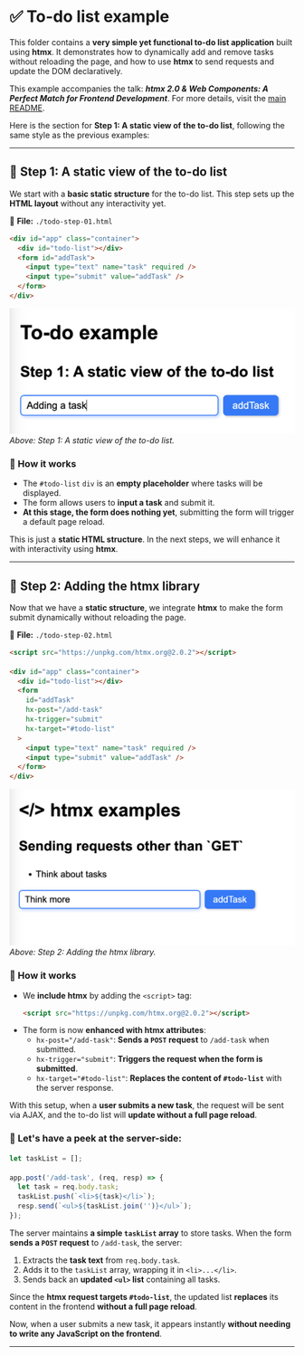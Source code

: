 # ✅ To-do list example

This folder contains a **very simple yet functional to-do list application** built using **htmx**. It demonstrates how to dynamically add and remove tasks without reloading the page, and how to use **htmx** to send requests and update the DOM declaratively.

This example accompanies the talk: **_htmx 2.0 & Web Components: A Perfect Match for Frontend Development_**. For more details, visit the [main README](../README.md).

Here is the section for **Step 1: A static view of the to-do list**, following the same style as the previous examples:

---

## 📌 Step 1: A static view of the to-do list

We start with a **basic static structure** for the to-do list. This step sets up the **HTML layout** without any interactivity yet.

📁 **File:** `./todo-step-01.html`
```html
<div id="app" class="container">
  <div id="todo-list"></div>
  <form id="addTask">
    <input type="text" name="task" required />
    <input type="submit" value="addTask" />
  </form>
</div>
```

![Step 1: A static view of the to-do list](../img/todo-step-01.jpg)
_Above: Step 1: A static view of the to-do list._

### 🔹 How it works

- The `#todo-list` `div` is an **empty placeholder** where tasks will be displayed.
- The form allows users to **input a task** and submit it.
- **At this stage, the form does nothing yet**, submitting the form will trigger a default page reload.

This is just a **static HTML structure**. In the next steps, we will enhance it with interactivity using **htmx**.

---

## 📌 Step 2: Adding the htmx library

Now that we have a **static structure**, we integrate **htmx** to make the form submit dynamically without reloading the page.

📁 **File:** `./todo-step-02.html`
```html
<script src="https://unpkg.com/htmx.org@2.0.2"></script>

<div id="app" class="container">
  <div id="todo-list"></div>
  <form
    id="addTask"
    hx-post="/add-task"
    hx-trigger="submit"
    hx-target="#todo-list"
  >
    <input type="text" name="task" required />
    <input type="submit" value="addTask" />
  </form>
</div>
```

![Step 2: Adding the htmx library](../img/todo-step-02.jpg)
_Above: Step 2: Adding the htmx library._


### 🔹 How it works

- We **include htmx** by adding the `<script>` tag:
  ```html
  <script src="https://unpkg.com/htmx.org@2.0.2"></script>
  ```
- The form is now **enhanced with htmx attributes**:
  - `hx-post="/add-task"`: **Sends a `POST` request** to `/add-task` when submitted.
  - `hx-trigger="submit"`: **Triggers the request when the form is submitted**.
  - `hx-target="#todo-list"`: **Replaces the content of `#todo-list`** with the server response.

With this setup, when a **user submits a new task**, the request will be sent via AJAX, and the to-do list will **update without a full page reload**.

### 🔧 Let's have a peek at the server-side:

```js
let taskList = [];

app.post('/add-task', (req, resp) => { 
  let task = req.body.task;
  taskList.push(`<li>${task}</li>`);  
  resp.send(`<ul>${taskList.join('')}</ul>`);
});
```


The server maintains **a simple `taskList` array** to store tasks. When the form **sends a `POST` request** to `/add-task`, the server:

  1. Extracts the **task text** from `req.body.task`.
  2. Adds it to the `taskList` array, wrapping it in `<li>...</li>`.
  3. Sends back an **updated `<ul>` list** containing all tasks.

Since the **htmx request targets `#todo-list`**, the updated list **replaces** its content in the frontend **without a full page reload**.

Now, when a user submits a new task, it appears instantly **without needing to write any JavaScript on the frontend**.

---